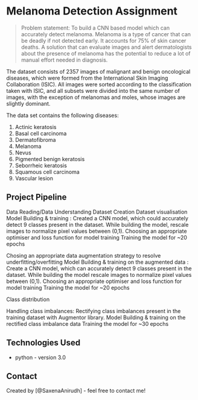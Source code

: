 # Melanoma Detection Assignment
> Problem statement: To build a CNN based model which can accurately detect melanoma. Melanoma is a type of cancer that can be deadly if not detected early. It accounts for 75% of skin cancer deaths. A solution that can evaluate images and alert dermatologists about the presence of melanoma has the potential to reduce a lot of manual effort needed in diagnosis.

The dataset consists of 2357 images of malignant and benign oncological diseases, which were formed from the International Skin Imaging Collaboration (ISIC). All images were sorted according to the classification taken with ISIC, and all subsets were divided into the same number of images, with the exception of melanomas and moles, whose images are slightly dominant.

The data set contains the following diseases:

1. Actinic keratosis
2. Basal cell carcinoma
3. Dermatofibroma
4. Melanoma
5. Nevus
6. Pigmented benign keratosis
7. Seborrheic keratosis
8. Squamous cell carcinoma
9. Vascular lesion

## Project Pipeline
Data Reading/Data Understanding 
Dataset Creation
Dataset visualisation 
Model Building & training : 
Created a CNN model, which could accurately detect 9 classes present in the dataset. While building the model, rescale images to normalize pixel values between (0,1).
Choosing an appropriate optimiser and loss function for model training
Training the model for ~20 epochs


Chosing an appropriate data augmentation strategy to resolve underfitting/overfitting 
Model Building & training on the augmented data :
Create a CNN model, which can accurately detect 9 classes present in the dataset. While building the model rescale images to normalize pixel values between (0,1).
Choosing an appropriate optimiser and loss function for model training
Training the model for ~20 epochs

Class distribution

Handling class imbalances: Rectifying class imbalances present in the training dataset with Augmentor library.
Model Building & training on the rectified class imbalance data 
Training the model for ~30 epochs

## Technologies Used
- python - version 3.0

## Contact
Created by [@SaxenaAnirudh] - feel free to contact me!

